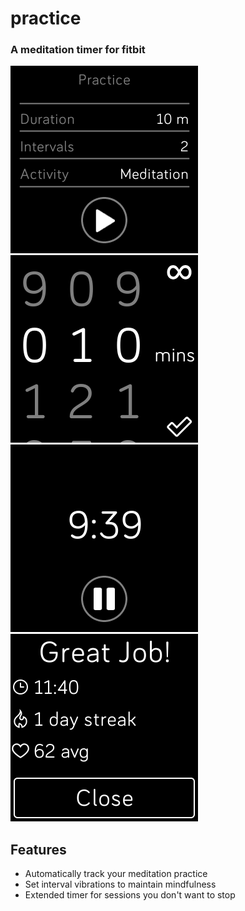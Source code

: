 # practice
### A meditation timer for fitbit
![screenshot](screenshots/1.png)
![screenshot](screenshots/2.png)\
![screenshot](screenshots/3.png)
![screenshot](screenshots/4.png)
## Features
* Automatically track your meditation practice
* Set interval vibrations to maintain mindfulness
* Extended timer for sessions you don't want to stop
